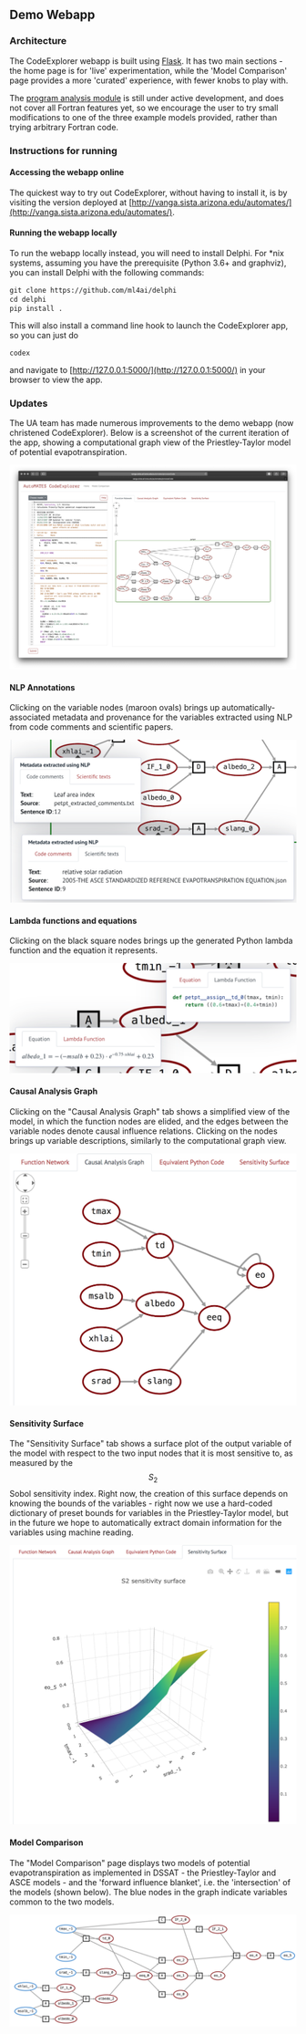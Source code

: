 ## Demo Webapp

### Architecture

The CodeExplorer webapp is built using [Flask](http://flask.pocoo.org). It has
two main sections - the home page is for 'live' experimentation, while the
'Model Comparison' page provides a more 'curated' experience, with fewer knobs
to play with.

The [program analysis module](/#program-analysis-for2py) is still under active
development, and does not cover all Fortran features yet, so we encourage the
user to try small modifications to one of the three example models provided,
rather than trying arbitrary Fortran code.

### Instructions for running

#### Accessing the webapp online

The quickest way to try out CodeExplorer, without having to install it, is by
visiting the version deployed at
[http://vanga.sista.arizona.edu/automates/](http://vanga.sista.arizona.edu/automates/).

#### Running the webapp locally

To run the webapp locally instead, you will need to install Delphi. For
*nix systems, assuming you have the prerequisite (Python 3.6+ and
graphviz), you can install Delphi with the following commands:

```
git clone https://github.com/ml4ai/delphi
cd delphi
pip install .
```

This will also install a command line hook to launch the CodeExplorer app, so
you can just do

```
codex
```

and navigate to [http://127.0.0.1:5000/](http://127.0.0.1:5000/) in your
browser to view the app.


### Updates

The UA team has made numerous improvements to the demo webapp (now christened
CodeExplorer). Below is a screenshot of the current iteration of the app,
showing a computational graph view of the Priestley-Taylor model of potential
evapotranspiration.

![Computational Graph](figs/codex_computational_graph.png)

#### NLP Annotations

Clicking on the variable nodes (maroon ovals) brings up
automatically-associated metadata and provenance for the variables extracted
using NLP from code comments and scientific papers.

![NLP-extracted annotations](figs/codex_annotations.png)

#### Lambda functions and equations

Clicking on the black square nodes brings up the generated Python lambda
function and the equation it represents.

![Lambda functions](figs/codex_lambdas.png)

#### Causal Analysis Graph

Clicking on the "Causal Analysis Graph" tab shows a simplified view of the
model, in which the function nodes are elided, and the edges between the
variable nodes denote causal influence relations. Clicking on the nodes brings
up variable descriptions, similarly to the computational graph view.

![Causal Analysis Graph](figs/codex_cag.png)

#### Sensitivity Surface

The "Sensitivity Surface" tab shows a surface plot of the output variable of
the model with respect to the two input nodes that it is most sensitive to, as
measured by the $$S_2$$ Sobol sensitivity index. Right now, the creation of
this surface depends on knowing the bounds of the variables - right now we use
a hard-coded dictionary of preset bounds for variables in the Priestley-Taylor
model, but in the future we hope to automatically extract domain information
for the variables using machine reading.

![Sensitivity surface](figs/codex_s2_surface.png)

#### Model Comparison

The "Model Comparison" page displays two models of potential evapotranspiration
as implemented in DSSAT - the Priestley-Taylor and ASCE models - and the
'forward influence blanket', i.e. the 'intersection' of the models (shown
below). The blue nodes in the graph indicate variables common to the two
models.

![Model Comparison](figs/codex_model_comparison.png)
